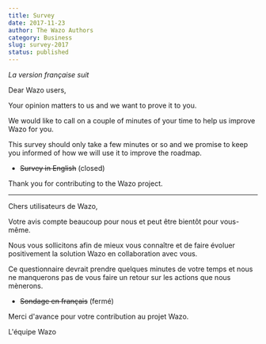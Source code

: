 ```yaml
---
title: Survey
date: 2017-11-23
author: The Wazo Authors
category: Business
slug: survey-2017
status: published
---
```


*La version française suit*

Dear Wazo users,

Your opinion matters to us and we want to prove it to you.

We would like to call on a couple of minutes of your time to help us improve Wazo for you.

This survey should only take a few minutes or so and we promise to keep you informed of how we will use it to improve the roadmap.

* ~~Survey in English~~ (closed)

Thank you for contributing to the Wazo project.

---

Chers utilisateurs de Wazo,

Votre avis compte beaucoup pour nous et peut être bientôt pour vous-même.

Nous vous sollicitons afin de mieux vous connaître et de faire évoluer positivement la solution Wazo en collaboration avec vous.

Ce questionnaire devrait prendre quelques minutes de votre temps et nous ne manquerons pas de vous faire un retour sur les actions que nous mènerons.

* ~~Sondage en français~~ (fermé)

Merci d'avance pour votre contribution au projet Wazo.

L'équipe Wazo
